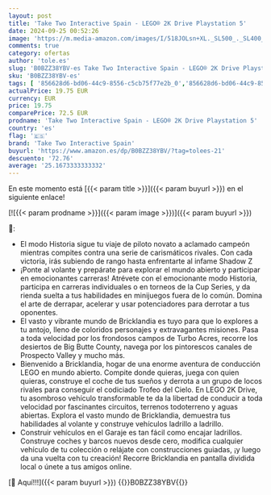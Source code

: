 ```yaml
---
layout: post
title: 'Take Two Interactive Spain - LEGO® 2K Drive Playstation 5'
date: 2024-09-25 00:52:26
image: 'https://m.media-amazon.com/images/I/518JOLsn+XL._SL500_._SL400_.jpg'
comments: true
category: ofertas
author: 'tole.es'
slug: 'B0BZZ38YBV-es Take Two Interactive Spain - LEGO® 2K Drive Playstation 5'
sku: 'B0BZZ38YBV-es'
tags: [ '856628d6-bd06-44c9-8556-c5cb75f77e2b_0','856628d6-bd06-44c9-8556-c5cb75f77e2b_3601','Arborist Merchandising Root','Hardware y juegos para PlayStation 5','Juegos para PlayStation 5','Self Service','Special Features Stores','Videojuegos','Videojuegos más esperados','playstation','take two interactive spain','🇪🇸', ]
actualPrice: 19.75 EUR
currency: EUR
price: 19.75
comparePrice: 72.5 EUR
prodname: 'Take Two Interactive Spain - LEGO® 2K Drive Playstation 5'
country: 'es'
flag: '🇪🇸'
brand: 'Take Two Interactive Spain'
buyurl: 'https://www.amazon.es/dp/B0BZZ38YBV/?tag=tolees-21'
descuento: '72.76'
average: '25.1673333333332'
---
```


En este momento está [{{< param title >}}]({{< param buyurl >}}) en el siguiente enlace!

[![{{< param prodname >}}]({{< param image >}})]({{< param buyurl >}})

🔎:

- El modo Historia sigue tu viaje de piloto novato a aclamado campeón mientras compites contra una serie de carismáticos rivales. Con cada victoria, irás subiendo de rango hasta enfrentarte al infame Shadow Z
- ¡Ponte al volante y prepárate para explorar el mundo abierto y participar en emocionantes carreras! Atrévete con el emocionante modo Historia, participa en carreras individuales o en torneos de la Cup Series, y da rienda suelta a tus habilidades en minijuegos fuera de lo común. Domina el arte de derrapar, acelerar y usar potenciadores para derrotar a tus oponentes.
- El vasto y vibrante mundo de Bricklandia es tuyo para que lo explores a tu antojo, lleno de coloridos personajes y extravagantes misiones. Pasa a toda velocidad por los frondosos campos de Turbo Acres, recorre los desiertos de Big Butte County, navega por los pintorescos canales de Prospecto Valley y mucho más.
- Bienvenido a Bricklandia, hogar de una enorme aventura de conducción LEGO en mundo abierto. Compite donde quieras, juega con quien quieras, construye el coche de tus sueños y derrota a un grupo de locos rivales para conseguir el codiciado Trofeo del Cielo. En LEGO 2K Drive, tu asombroso vehículo transformable te da la libertad de conducir a toda velocidad por fascinantes circuitos, terrenos todoterreno y aguas abiertas. Explora el vasto mundo de Bricklandia, demuestra tus habilidades al volante y construye vehículos ladrillo a ladrillo.
- Construir vehículos en el Garaje es tan fácil como encajar ladrillos. Construye coches y barcos nuevos desde cero, modifica cualquier vehículo de tu colección o relájate con construcciones guiadas, ¡y luego da una vuelta con tu creación! Recorre Bricklandia en pantalla dividida local o únete a tus amigos online.

[🛒 Aquí!!!]({{< param buyurl >}})
{{<world>}}B0BZZ38YBV{{</world>}}

